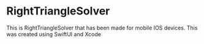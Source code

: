 # RightTriangleSolver
This is RightTriangleSolver that has been made for mobile IOS devices. This was created using SwiftUI and Xcode
